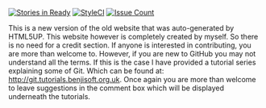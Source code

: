 [![Stories in Ready](https://badge.waffle.io/benjisoft/BenjiSoft-Website.png?label=ready&title=Ready)](https://waffle.io/benjisoft/BenjiSoft-Website)
[![StyleCI](https://styleci.io/repos/55439514/shield)](https://styleci.io/repos/55439514)   [![Issue Count](https://codeclimate.com/github/benjisoft/BenjiSoft-Website/badges/issue_count.svg)](https://codeclimate.com/github/benjisoft/BenjiSoft-Website)

This is a new version of the old website that was auto-generated by HTML5UP. This website however is completely created by myself. So there is no need for a credit section. If anyone is interested in contributing, you are more than welcome to. However, if you are new to GitHub you may not understand all the terms. If this is the case I have provided a tutorial series explaining some of Git. Which can be found at: http://git.tutorials.benjisoft.org.uk. Once again you are more than welcome to leave suggestions in the comment box which will be displayed underneath the tutorials.
